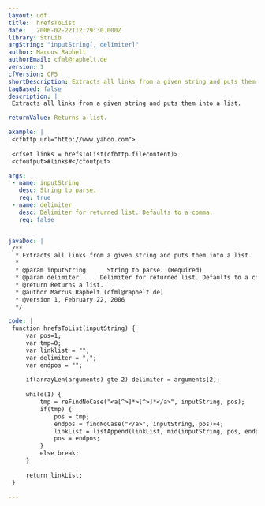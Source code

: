 ```yaml
---
layout: udf
title:  hrefsToList
date:   2006-02-22T12:29:30.000Z
library: StrLib
argString: "inputString[, delimiter]"
author: Marcus Raphelt
authorEmail: cfml@raphelt.de
version: 1
cfVersion: CF5
shortDescription: Extracts all links from a given string and puts them into a list.
tagBased: false
description: |
 Extracts all links from a given string and puts them into a list.

returnValue: Returns a list.

example: |
 <cfhttp url="http://www.yahoo.com">
 
 <cfset links = hrefsToList(cfhttp.filecontent)>
 <cfoutput>#links#</cfoutput>

args:
 - name: inputString
   desc: String to parse.
   req: true
 - name: delimiter
   desc: Delimiter for returned list. Defaults to a comma.
   req: false


javaDoc: |
 /**
  * Extracts all links from a given string and puts them into a list.
  * 
  * @param inputString      String to parse. (Required)
  * @param delimiter      Delimiter for returned list. Defaults to a comma. (Optional)
  * @return Returns a list. 
  * @author Marcus Raphelt (cfml@raphelt.de) 
  * @version 1, February 22, 2006 
  */

code: |
 function hrefsToList(inputString) {
     var pos=1;
     var tmp=0;
     var linklist = "";
     var delimiter = ",";
     var endpos = "";
     
     if(arrayLen(arguments) gte 2) delimiter = arguments[2];
         
     while(1) {
         tmp = reFindNoCase("<a[^>]*>[^>]*</a>", inputString, pos);
         if(tmp) {
             pos = tmp;
             endpos = findNoCase("</a>", inputString, pos)+4;
             linkList = listAppend(linkList, mid(inputString, pos, endpos-pos), delimiter);
             pos = endpos;
         }
         else break;
     }
 
     return linkList;
 }

---
```


